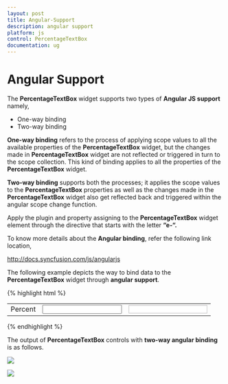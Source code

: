 ```yaml
---
layout: post
title: Angular-Support
description: angular support
platform: js
control: PercentageTextBox 
documentation: ug
---
```


# Angular Support

The **PercentageTextBox** widget supports two types of **Angular JS support** namely, 

* One-way binding
* Two-way binding 

**One-way binding** refers to the process of applying scope values to all the available properties of the **PercentageTextBox** widget, but the changes made in **PercentageTextBox** widget are not reflected or triggered in turn to the scope collection. This kind of binding applies to all the properties of the **PercentageTextBox** widget.

**Two-way binding** supports both the processes; it applies the scope values to the **PercentageTextBox** properties as well as the changes made in the **PercentageTextBox** widget also get reflected back and triggered within the angular scope change function.

Apply the plugin and property assigning to the **PercentageTextBox** widget element through the directive that starts with the letter **“e-“.**

To know more details about the **Angular binding**, refer the following link location,

<http://docs.syncfusion.com/js/angularjs>

The following example depicts the way to bind data to the **PercentageTextBox** widget through **angular support**.

{% highlight html %}

<!DOCTYPE html>
<html xmlns="http://www.w3.org/1999/xhtml" ng-app="TextCtrl">
<head>
    <title></title>
    <link href="http://cdn.syncfusion.com/{{ site.releaseversion }}/js/web/flat-azure/ej.web.all.min.css" rel="stylesheet" />
    <!--scripts-->
    <script src="http://cdn.syncfusion.com/js/assets/external/jquery-1.10.2.min.js"></script>
    <script src="http://cdn.syncfusion.com/js/assets/external/jquery.globalize.min.js"></script>
    <script src="http://cdn.syncfusion.com/js/assets/external/jquery.easing.1.3.min.js"></script>
    <script src="http://cdn.syncfusion.com/js/assets/external/angular.min.js"></script>
    <script src="http://cdn.syncfusion.com/{{ site.releaseversion }}/js/web/ej.web.all.min.js"></script>
    <script src="http://cdn.syncfusion.com/{{ site.releaseversion }}/js/web/ej.unobtrusive.min.js"></script>
    <script src="http://cdn.syncfusion.com/{{ site.releaseversion }}/js/ej.widget.angular.min.js"></script>
</head>
<body ng-controller="TextboxCtrl">
    <div id="center">
        <table cellpadding="10">
            <tbody>
                <tr>
                    <td>
                        <label for="percent">Percent</label>
                    </td>
                    <td>
                        <input id="percent" type="text" ej-percentagetextbox e-value="pvalue" />
                    </td>
                    <td>
                        <input type="text" class="e-input" style="border:1px solid #bdbcbd" ng-model="pvalue" />
                    </td>
                </tr>
            </tbody>
        </table>
    </div>
    <script type="text/javascript">
        angular.module('TextCtrl', ['ejangular'])
           .controller('TextboxCtrl', function ($scope) {
               $scope.pvalue = 400;
           });
    </script>
</body>
</html>


{% endhighlight %}



The output of **PercentageTextBox** controls with **two-way angular binding** is as follows.

![]("/js/PercentageTextBox/Angular-Support_images/Angular-Support_img1.png") 

![]("/js/PercentageTextBox/Angular-Support_images/Angular-Support_img2.png") 

